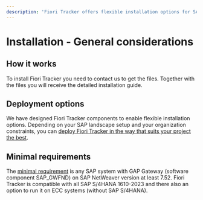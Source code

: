 ```yaml
---
description: 'Fiori Tracker offers flexible installation options for SAP landscapes. Follow component-specific guides.'
---
```

# Installation - General considerations


## How it works

To install Fiori Tracker you need to contact us to get the files. Together with the files you will receive the detailed installation guide. 

## Deployment options

We have designed Fiori Tracker components to enable flexible installation options. Depending on your SAP landscape setup and your organization constraints, you can [deploy Fiori Tracker in the way that suits your project the best](inst/dep.md).

## Minimal requirements

The [minimal requirement](inst/min.md) is any SAP system with GAP Gateway (software component SAP_GWFND) on SAP NetWeaver version at least 7.52. Fiori Tracker is compatible with all SAP S/4HANA 1610-2023 and there also an option to run it on ECC systems (without SAP S/4HANA).





